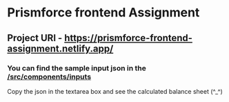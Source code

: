 # Prismforce frontend Assignment

## Project URl - https://prismforce-frontend-assignment.netlify.app/

### You can find the sample input json in the [/src/components/inputs](https://github.com/Vivek3072/prismforce-frontend-assignment/tree/main/src/components/inputs)
Copy the json in the textarea box and see the calculated balance sheet (^_^)

